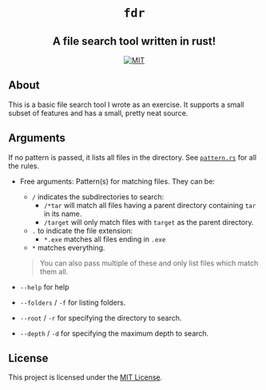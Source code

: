 <div style="text-align: center;" align="center">

# `fdr`

## A file search tool written in rust!

[![MIT](https://img.shields.io/crates/l/bitvec.svg?style=for-the-badge)](LICENSE)

</div>

## About

This is a basic file search tool I wrote as an exercise. It supports a small subset of features and has a small, pretty neat source.

## Arguments

If no pattern is passed, it lists all files in the directory.
See [`pattern.rs`](src/pattern.rs) for all the rules.

- Free arguments: Pattern(s) for matching files. They can be:

  - `/` indicates the subdirectories to search:
    - `/*tar` will match all files having a parent directory containing `tar` in its name.
    - `/target` will only match files with `target` as the parent directory.
  - `.` to indicate the file extension:
    - `*.exe` matches all files ending in `.exe`
  - `*` matches everything.

  > You can also pass multiple of these and only list files which match them all.

- `--help` for help
- `--folders` / `-f` for listing folders.
- `--root` / `-r` for specifying the directory to search.
- `--depth` / `-d` for specifying the maximum depth to search.

## License

This project is licensed under the [MIT License](https://opensource.org/licenses/MIT).
